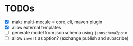 # TODOs
- [x] make multi-module = core, cli, maven-plugin
- [x] allow external templates
- [ ] generate model from json schema using `jsonschema2pojo`
- [ ] allow `invert` as option? (exchange publish and subscribe)
